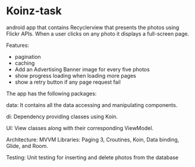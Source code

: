 # Koinz-task

android app that contains Recyclerview that presents the photos using Flickr APIs. When a user clicks on any photo it displays a full-screen page.

Features:
- pagination
- caching 
- Add an Advertising Banner image for every five photos
- show progress loading when loading more pages
- show a retry button if any page request fail


The app has the following packages:

data: It contains all the data accessing and manipulating components.

di: Dependency providing classes using Koin.

UI: View classes along with their corresponding ViewModel.

Architecture: MVVM
Libraries: Paging 3, Croutines, Koin, Data binding, Glide, and Room.


Testing:  Unit testing for inserting and delete photos from the database 


